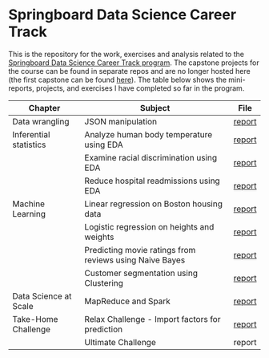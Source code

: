 # Springboard Data Science Career Track
This is the repository for the work, exercises and analysis related to the [Springboard Data Science Career Track program](https://www.springboard.com/workshops/data-science-career-track). The capstone projects for the course can be found in separate repos and are no longer hosted here (the first capstone can be found [here](https://github.com/pjandir/CapstoneProject1)). The table below shows the mini-reports, projects, and exercises I have completed so far in the program.

| Chapter | Subject | File |
| --- | --- | --- |
|  Data wrangling | JSON manipulation | [report](https://github.com/pjandir/Springboard-DSTrack/blob/master/Exercises/data_wrangling_json_5.2/solutions.ipynb) | 
| Inferential statistics | Analyze human body temperature using EDA | [report](https://github.com/pjandir/Springboard-DSTrack/blob/master/Exercises/inferential_statistics_8.2/sliderule_dsi_inferential_statistics_exercise_1.ipynb) |
| | Examine racial discrimination using EDA | [report](https://github.com/pjandir/Springboard-DSTrack/blob/master/Exercises/inferential_statistics_8.2/sliderule_dsi_inferential_statistics_exercise_2.ipynb) |
| | Reduce hospital readmissions using EDA  | [report](https://github.com/pjandir/Springboard-DSTrack/blob/master/Exercises/inferential_statistics_8.2/sliderule_dsi_inferential_statistics_exercise_3.ipynb) | 
| Machine Learning | Linear regression on Boston housing data | [report](https://github.com/pjandir/Springboard-DSTrack/blob/master/Exercises/machine_learning_11/Mini_Project_Linear_Regression.ipynb) |
| | Logistic regression on heights and weights | [report](https://github.com/pjandir/Springboard-DSTrack/blob/master/Exercises/machine_learning_11/Mini_Project_Logistic_Regression.ipynb) |
| | Predicting movie ratings from reviews using Naive Bayes | [report](https://github.com/pjandir/Springboard-DSTrack/blob/master/Exercises/machine_learning_11/Mini_Project_Naive_Bayes.ipynb) |
| | Customer segmentation using Clustering | [report](https://github.com/pjandir/Springboard-DSTrack/blob/master/Exercises/machine_learning_11/Mini_Project_Clustering.ipynb)  |  
| Data Science at Scale | MapReduce and Spark | [report](https://github.com/pjandir/Springboard-DSTrack/blob/master/Exercises/ds_at_scale_18/spark/pyspark.ipynb) |
| Take-Home Challenge | Relax Challenge - Import factors for prediction | [report](https://github.com/pjandir/Springboard-DSTrack/blob/master/Exercises/take_home_challenges_20.1/relax_challenge/solution.ipynb) |
| | Ultimate Challenge | report |



